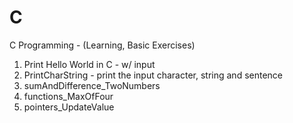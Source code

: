 # C
C Programming - (Learning, Basic Exercises)

1. Print Hello World in C - w/ input
2. PrintCharString - print the input character, string and sentence
3. sumAndDifference_TwoNumbers
4. functions_MaxOfFour
5. pointers_UpdateValue


